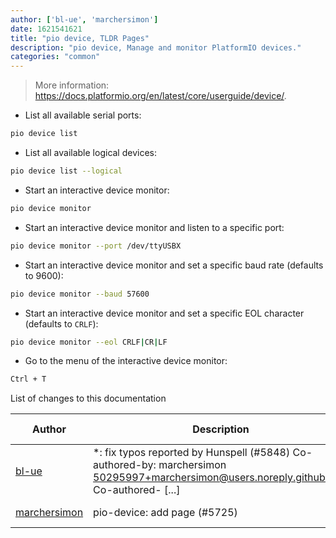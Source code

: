 ```yaml
---
author: ['bl-ue', 'marchersimon']
date: 1621541621
title: "pio device, TLDR Pages"
description: "pio device, Manage and monitor PlatformIO devices."
categories: "common"
---
```

> More information: <https://docs.platformio.org/en/latest/core/userguide/device/>.

- List all available serial ports:

```bash
pio device list
```

- List all available logical devices:

```bash
pio device list --logical
```

- Start an interactive device monitor:

```bash
pio device monitor
```

- Start an interactive device monitor and listen to a specific port:

```bash
pio device monitor --port /dev/ttyUSBX
```

- Start an interactive device monitor and set a specific baud rate (defaults to 9600):

```bash
pio device monitor --baud 57600
```

- Start an interactive device monitor and set a specific EOL character (defaults to `CRLF`):

```bash
pio device monitor --eol CRLF|CR|LF
```

- Go to the menu of the interactive device monitor:

```bash
Ctrl + T
```
List of changes to this documentation


Author | Description | ISO 8601 Date | GitHub link
------|-----|-----|-----
[bl-ue](mailto:54780737+bl-ue@users.noreply.github.com) | *: fix typos reported by Hunspell (#5848) Co-authored-by: marchersimon <50295997+marchersimon@users.noreply.github.com> Co-authored- [...] | 2021-05-20T22:13:41 | [8ebd171d6f00](https://github.com/tldr-pages/tldr/commit/8ebd171d6f001698709fefc02b1fd5cc9f3a99c4)
[marchersimon](mailto:50295997+marchersimon@users.noreply.github.com) | pio-device: add page (#5725) | 2021-04-10T21:20:32 | [00f46c3dc0af](https://github.com/tldr-pages/tldr/commit/00f46c3dc0af7ad92626aa5dabfae31389cd9c00)

